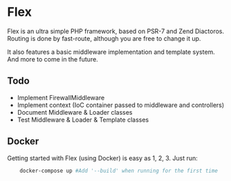 # Flex

Flex is an ultra simple PHP framework, based on PSR-7 and Zend Diactoros. Routing is done by fast-route, although you
are free to change it up.

It also features a basic middleware implementation and template system. And more to come in the future.

## Todo

- Implement FirewallMiddleware
- Implement context (IoC container passed to middleware and controllers)
- Document Middleware & Loader classes
- Test Middleware & Loader & Template classes

## Docker

Getting started with Flex (using Docker) is easy as 1, 2, 3. Just run:

```bash
    docker-compose up #Add '--build' when running for the first time
```